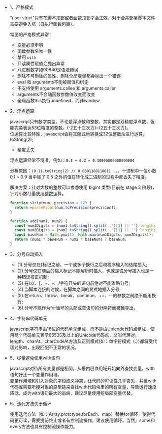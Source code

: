 * 1、严格模式  

  "user strict"只有在脚本顶部或者函数顶部才会生效，对于合并部署脚本文件需要避免入坑（自执行函数包裹）。
  
  常见的严格模式异常：

  - 变量必须申明
  - 函数参数名唯一性
  - 禁用 `with`
  - 只读属性赋值会抛出异常
  - 八进制数字如00840是语法错误
  - 删除不可删除的属性、删除全局变量都会抛出一个错误
  - eval 和 arguments不能被赋值和绑定
  - 不支持使用 arguments.callee 和 arguments.caller
  - arguments不会随函数参数值改变而改变
  - 全局函数this执行undefined，而非window

* 2、浮点运算  

  javascript只有数字类型，不论是浮点数和整数，其实都是双精度浮点数，但能完美表达53位精度的整数。(-2五十三次方)~(2五十三次方)。  
  位运算比较特殊，javascript会将其隐式地转换成32位整数后进行运算，toString(2); 

  - 精度丢失 

  浮点运算经常不精准，例如：`0.1 + 0.2 = 0.30000000000000004`

  分析原因：`(0.1).toString(2) // 0.0001100110011...`。十进制中一位小数 0.1 ~ 0.9 当中除了 0.5 之外的值在转化成二进制的过程中都丢失了精度。
  
  解决方案：针对大数的整数可以考虑使用 bigint 类型(目前在 stage 3 阶段)，针对小数尽量使用整数运算。

  ```js
  function strip(num, precision = 12) {
    return +parseFloat(num.toPrecision(precision));
  }

  function add(num1, num2) {
    const num1Digits = (num1.toString().split('.')[1] || '').length;
    const num2Digits = (num2.toString().split('.')[1] || '').length;
    const baseNum = Math.pow(10, Math.max(num1Digits, num2Digits));
    return (num1 * baseNum + num2 * baseNum) / baseNum;
  }
  ```

* 3、分号自动插入  

  - (1).分号仅在}标记之前、一个或多个换行之后和程序输入的结尾插入;
  - (2).分号仅在随后的输入标记不能解析时插入，也就是说分号插入也是一种错误校正机制;
  - (3).在以(、[、+、-、/字符开头的语句前绝对不能省略分号;
  - (4).当脚本连接的时候，在脚本之间的显式地插入分号;
  - (5).在return、throw、break、continue、++、--的参数之前绝不能用换行;
  - (6).分号不能作为for循环的头部或空语句的分隔符而被推导出。
  
* 4、字符串代码单元  

  javascript字符串由16位的代码单元组成，而不是由Unicode代码点组成，使用两个代码单元表示65536及以上的Unicode代码点，又叫代理对。  
  length、charAt、charCodeAt方法及正则模式(如：单字符模式（.）)都将受代理对影响，出现匹配不正常的状况。
  
* 5、尽量避免使用with语句  

  javascript对待所有变量都是相同，从最内层作用域开始向外查找变量，with语句好比一个变量作用域。  
  变量作用域和引入对象的字段歧义冲突，让代码的可读性几乎丧失，并且with代码库需要所搜对象的原型链来查找with代码块里的所有变量，导致运行速度降低，成为with语句最大的诟病，建议尽量使用短局部变量代替。  

* 6、迭代方法优于循环  

  使用迭代方法（如：Array.prototype.forEach、map）替换for循环，使得代码更可读，需要提前终止或者有控制流操作，建议使用循环，当然，some和every方法也具有控制流操作能力。
